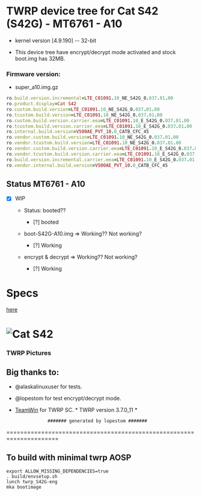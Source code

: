 # TWRP device tree for Cat S42 (S42G) - MT6761 - A10
 - kernel version [4.9.190] -- 32-bit

 - This device tree have encrypt/decrypt mode activated and stock boot.img has 32MB.

### Firmware version: 
- super_a10.img.gz
```ruby
ro.build.version.incremental=LTE_C01091.10_NE_S42G_0.037.01.00
ro.product.display=Cat S42
ro.custom.build.version=LTE_C01091.10_NE_S42G_0.037.01.00
ro.tcustom.build.version=LTE_C01091.10_NE_S42G_0.037.01.00
ro.custom.build.version.carrier.eea=LTE_C01091.10_E_S42G_0.037.01.00
ro.tcustom.build.version.carrier.eea=LTE_C01091.10_E_S42G_0.037.01.00
ro.internal.build.version=V500AE_PVT_10.0_CATB_CFC_45
ro.vendor.custom.build.version=LTE_C01091.10_NE_S42G_0.037.01.00
ro.vendor.tcustom.build.version=LTE_C01091.10_NE_S42G_0.037.01.00
ro.vendor.custom.build.version.carrier.eea=LTE_C01091.10_E_S42G_0.037.01.00
ro.vendor.tcustom.build.version.carrier.eea=LTE_C01091.10_E_S42G_0.037.01.00
ro.build.version.incremental.carrier.eea=LTE_C01091.10_E_S42G_0.037.01.00
ro.vendor.internal.build.version=V500AE_PVT_10.0_CATB_CFC_45
```

## Status MT6761 - A10
- [X] WIP
  - Status: booted??
    - [?] booted

  - boot-S42G-A10.img => Working?? Not working?
    - [?] Working
  
  - encrypt & decrypt => Working?? Not working?
    - [?] Working
  

# Specs
[here](https://www.gsmarena.com/cat_s42-10029.php)

![Cat S42](https://fdn2.gsmarena.com/vv/pics/cat/cat-s32.jpg)
===================================================================== 

### TWRP Pictures


## Big thanks to:
- @alaskalinuxuser for tests.
- @lopestom for test encrypt/decrypt mode.
- [TeamWin](https://github.com/TeamWin) for TWRP SC.
\* TWRP version 3.7.0_11 *

                  ####### generated by lopestom #######
===================================================================== 

## To build with minimal twrp AOSP
```
export ALLOW_MISSING_DEPENDENCIES=true
. build/envsetup.sh
lunch twrp_S42G-eng
mka bootimage
```
